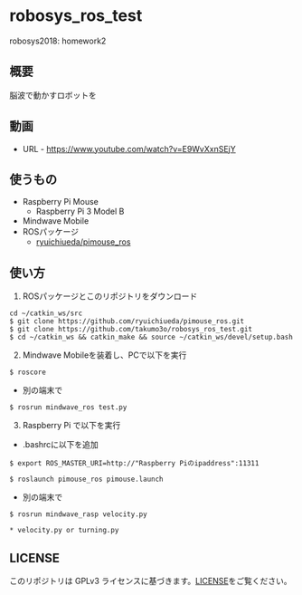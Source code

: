 # robosys_ros_test

robosys2018: homework2

## 概要
脳波で動かすロボットを

## 動画
* URL - https://www.youtube.com/watch?v=E9WvXxnSEjY

## 使うもの
* Raspberry Pi Mouse
  * Raspberry Pi 3 Model B
* Mindwave Mobile
* ROSパッケージ
  * [ryuichiueda/pimouse_ros](https://github.com/ryuichiueda/pimouse_ros)

## 使い方
1. ROSパッケージとこのリポジトリをダウンロード
```
cd ~/catkin_ws/src
$ git clone https://github.com/ryuichiueda/pimouse_ros.git
$ git clone https://github.com/takumo3o/robosys_ros_test.git
$ cd ~/catkin_ws && catkin_make && source ~/catkin_ws/devel/setup.bash
```

2. Mindwave Mobileを装着し、PCで以下を実行
```
$ roscore
```
  * 別の端末で
```
$ rosrun mindwave_ros test.py
```

3. Raspberry Pi で以下を実行
* .bashrcに以下を追加
```
$ export ROS_MASTER_URI=http://"Raspberry Piのipaddress":11311
```

```
$ roslaunch pimouse_ros pimouse.launch
```
  * 別の端末で
```
$ rosrun mindwave_rasp velocity.py
```
    * velocity.py or turning.py
    


## LICENSE
このリポジトリは GPLv3 ライセンスに基づきます。[LICENSE](https://github.com/takumo3o/robosys_device_driver/blob/master/LICENSE)をご覧ください。
